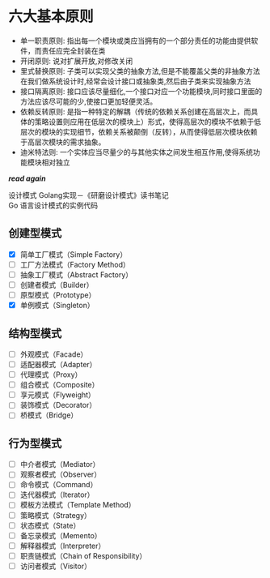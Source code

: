 # 六大基本原则

- 单一职责原则: 指出每一个模块或类应当拥有的一个部分责任的功能由提供软件，而责任应完全封装在类
- 开闭原则: 说对扩展开放,对修改关闭
- 里式替换原则: 子类可以实现父类的抽象方法,但是不能覆盖父类的非抽象方法在我们做系统设计时,经常会设计接口或抽象类,然后由子类来实现抽象方法
- 接口隔离原则: 接口应该尽量细化,一个接口对应一个功能模块,同时接口里面的方法应该尽可能的少,使接口更加轻便灵活。
- 依赖反转原则: 是指一种特定的解耦（传统的依赖关系创建在高层次上，而具体的策略设置则应用在低层次的模块上）形式，使得高层次的模块不依赖于低层次的模块的实现细节，依赖关系被颠倒（反转），从而使得低层次模块依赖于高层次模块的需求抽象。
- 迪米特法则: 一个实体应当尽量少的与其他实体之间发生相互作用,使得系统功能模块相对独立

***read again***  

设计模式 Golang实现－《研磨设计模式》读书笔记  
Go 语言设计模式的实例代码

## 创建型模式

- [x] 简单工厂模式（Simple Factory）
- [ ] 工厂方法模式（Factory Method）
- [ ] 抽象工厂模式（Abstract Factory）
- [ ] 创建者模式（Builder）
- [ ] 原型模式（Prototype）
- [x] 单例模式（Singleton）

## 结构型模式

- [ ] 外观模式（Facade）
- [ ] 适配器模式（Adapter）
- [ ] 代理模式（Proxy）
- [ ] 组合模式（Composite）
- [ ] 享元模式（Flyweight）
- [ ] 装饰模式（Decorator）
- [ ] 桥模式（Bridge）

## 行为型模式

- [ ] 中介者模式（Mediator）
- [ ] 观察者模式（Observer）
- [ ] 命令模式（Command）
- [ ] 迭代器模式（Iterator）
- [ ] 模板方法模式（Template Method）
- [ ] 策略模式（Strategy）
- [ ] 状态模式（State）
- [ ] 备忘录模式（Memento）
- [ ] 解释器模式（Interpreter）
- [ ] 职责链模式（Chain of Responsibility）
- [ ] 访问者模式（Visitor）
